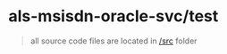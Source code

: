# als-msisdn-oracle-svc/test
> all source code files are located in [/src](../src/README.md) folder
